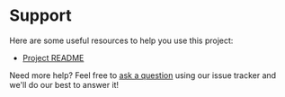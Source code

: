 # Support

Here are some useful resources to help you use this project:

 - [Project README](../README.md)

Need more help? Feel free to [ask a question](https://github.com/thephpleague/config/issues/new?labels=question) using our issue tracker and we'll do our best to answer it!

